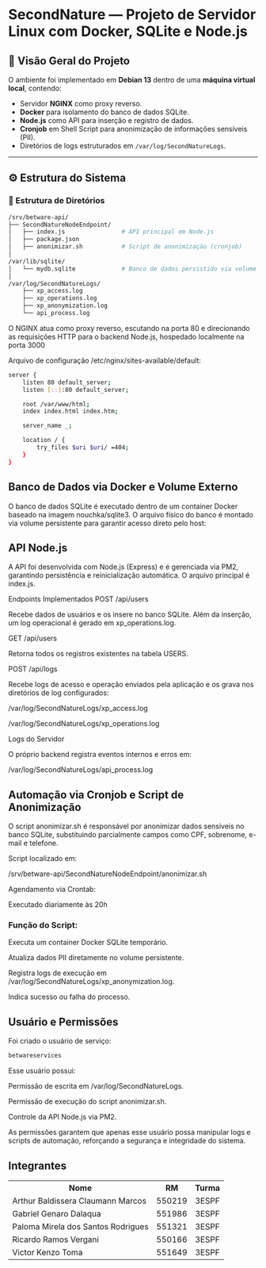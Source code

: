 # SecondNature — Projeto de Servidor Linux com Docker, SQLite e Node.js

## 🧱 Visão Geral do Projeto

O ambiente foi implementado em **Debian 13** dentro de uma **máquina virtual local**, contendo:

- Servidor **NGINX** como proxy reverso.  
- **Docker** para isolamento do banco de dados SQLite.  
- **Node.js** como API para inserção e registro de dados.  
- **Cronjob** em Shell Script para anonimização de informações sensíveis (PII).  
- Diretórios de logs estruturados em `/var/log/SecondNatureLogs`.

---

## ⚙️ Estrutura do Sistema

### 📁 Estrutura de Diretórios

```bash
/srv/betware-api/
├── SecondNatureNodeEndpoint/
│   ├── index.js                # API principal em Node.js
│   ├── package.json
│   ├── anonimizar.sh           # Script de anonimização (cronjob)
│
/var/lib/sqlite/
│   └── mydb.sqlite             # Banco de dados persistido via volume Docker
│
/var/log/SecondNatureLogs/
    ├── xp_access.log
    ├── xp_operations.log
    ├── xp_anonymization.log
    └── api_process.log
```

O NGINX atua como proxy reverso, escutando na porta 80 e direcionando as requisições HTTP para o backend Node.js, hospedado localmente na porta 3000

Arquivo de configuração /etc/nginx/sites-available/default:

```bash
server {
    listen 80 default_server;
    listen [::]:80 default_server;

    root /var/www/html;
    index index.html index.htm;

    server_name _;

    location / {
        try_files $uri $uri/ =404;
    }
}
```

## Banco de Dados via Docker e Volume Externo

O banco de dados SQLite é executado dentro de um container Docker baseado na imagem nouchka/sqlite3.
O arquivo físico do banco é montado via volume persistente para garantir acesso direto pelo host:

## API Node.js

A API foi desenvolvida com Node.js (Express) e é gerenciada via PM2, garantindo persistência e reinicialização automática.
O arquivo principal é index.js.

Endpoints Implementados
POST /api/users

Recebe dados de usuários e os insere no banco SQLite.
Além da inserção, um log operacional é gerado em xp_operations.log.

GET /api/users

Retorna todos os registros existentes na tabela USERS.

POST /api/logs

Recebe logs de acesso e operação enviados pela aplicação e os grava nos diretórios de log configurados:

/var/log/SecondNatureLogs/xp_access.log

/var/log/SecondNatureLogs/xp_operations.log

Logs do Servidor

O próprio backend registra eventos internos e erros em:

/var/log/SecondNatureLogs/api_process.log

## Automação via Cronjob e Script de Anonimização

O script anonimizar.sh é responsável por anonimizar dados sensíveis no banco SQLite, substituindo parcialmente campos como CPF, sobrenome, e-mail e telefone.

Script localizado em:

/srv/betware-api/SecondNatureNodeEndpoint/anonimizar.sh

Agendamento via Crontab:

Executado diariamente às 20h

### Função do Script:

Executa um container Docker SQLite temporário.

Atualiza dados PII diretamente no volume persistente.

Registra logs de execução em /var/log/SecondNatureLogs/xp_anonymization.log.

Indica sucesso ou falha do processo.

## Usuário e Permissões

Foi criado o usuário de serviço:

```bash
betwareservices
```

Esse usuário possui:

Permissão de escrita em /var/log/SecondNatureLogs.

Permissão de execução do script anonimizar.sh.

Controle da API Node.js via PM2.

As permissões garantem que apenas esse usuário possa manipular logs e scripts de automação, reforçando a segurança e integridade do sistema.

## Integrantes
<table>
  <tr>
    <th>Nome</th>
    <th>RM</th>
    <th>Turma</th>
  </tr>
  <tr>
    <td>Arthur Baldissera Claumann Marcos</td>
    <td>550219</td>
    <td>3ESPF</td>
  </tr>
  <tr>
    <td>Gabriel Genaro Dalaqua</td>
    <td>551986</td>
    <td>3ESPF</td>
  </tr>
  <tr>
    <td>Paloma Mirela dos Santos Rodrigues</td>
    <td>551321</td>
    <td>3ESPF</td>
  </tr>
  <tr>
    <td>Ricardo Ramos Vergani</td>
    <td>550166</td>
    <td>3ESPF</td>
  </tr>
  <tr>
    <td>Victor Kenzo Toma</td>
    <td>551649</td>
    <td>3ESPF</td>
  </tr>
</table>
